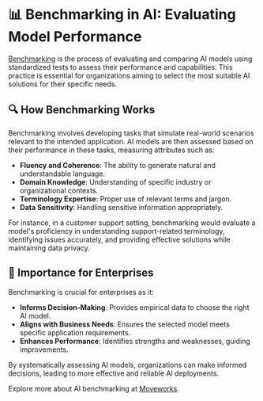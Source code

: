 # 📊 Benchmarking in AI: Evaluating Model Performance

[Benchmarking](https://www.moveworks.com/us/en/resources/ai-terms-glossary/benchmarking) is the process of evaluating and comparing AI models using standardized tests to assess their performance and capabilities. This practice is essential for organizations aiming to select the most suitable AI solutions for their specific needs.

## 🔍 How Benchmarking Works

Benchmarking involves developing tasks that simulate real-world scenarios relevant to the intended application. AI models are then assessed based on their performance in these tasks, measuring attributes such as:

- **Fluency and Coherence**: The ability to generate natural and understandable language.
- **Domain Knowledge**: Understanding of specific industry or organizational contexts.
- **Terminology Expertise**: Proper use of relevant terms and jargon.
- **Data Sensitivity**: Handling sensitive information appropriately.

For instance, in a customer support setting, benchmarking would evaluate a model's proficiency in understanding support-related terminology, identifying issues accurately, and providing effective solutions while maintaining data privacy.

## 🏢 Importance for Enterprises

Benchmarking is crucial for enterprises as it:

- **Informs Decision-Making**: Provides empirical data to choose the right AI model.
- **Aligns with Business Needs**: Ensures the selected model meets specific application requirements.
- **Enhances Performance**: Identifies strengths and weaknesses, guiding improvements.

By systematically assessing AI models, organizations can make informed decisions, leading to more effective and reliable AI deployments.

Explore more about AI benchmarking at [Moveworks](https://www.moveworks.com/us/en/resources/ai-terms-glossary/benchmarking).